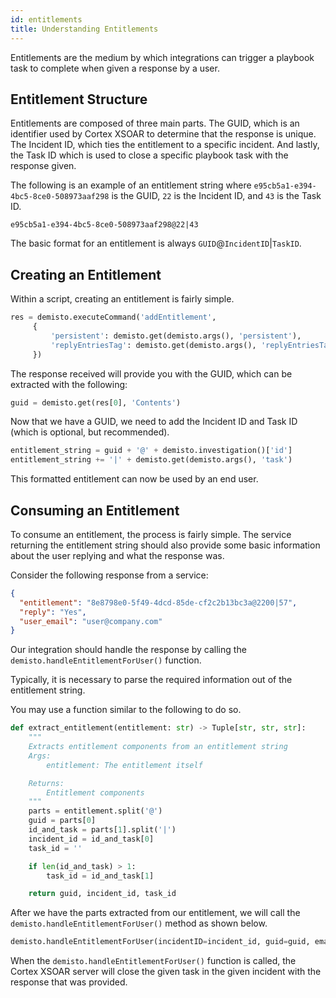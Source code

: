 ```yaml
---
id: entitlements
title: Understanding Entitlements
---
```


Entitlements are the medium by which integrations can trigger a playbook task to complete when given a response by a user.

## Entitlement Structure
Entitlements are composed of three main parts. The GUID, which is an identifier used by Cortex XSOAR to determine that the response
is unique. The Incident ID, which ties the entitlement to a specific incident. And lastly, the Task ID which is used to 
close a specific playbook task with the response given.

The following is an example of an entitlement string where `e95cb5a1-e394-4bc5-8ce0-508973aaf298` is the GUID, `22` is the Incident ID, and `43` is the Task ID.
```text
e95cb5a1-e394-4bc5-8ce0-508973aaf298@22|43
```

The basic format for an entitlement is always `GUID`@`IncidentID`|`TaskID`.

## Creating an Entitlement
Within a script, creating an entitlement is fairly simple.
```python
res = demisto.executeCommand('addEntitlement',
     {
         'persistent': demisto.get(demisto.args(), 'persistent'),
         'replyEntriesTag': demisto.get(demisto.args(), 'replyEntriesTag')
     })
```

The response received will provide you with the GUID, which can be extracted with the following:
```python
guid = demisto.get(res[0], 'Contents')
```

Now that we have a GUID, we need to add the Incident ID and Task ID (which is optional, but recommended).
```python
entitlement_string = guid + '@' + demisto.investigation()['id']
entitlement_string += '|' + demisto.get(demisto.args(), 'task')
```

This formatted entitlement can now be used by an end user.


## Consuming an Entitlement
To consume an entitlement, the process is fairly simple. The service returning the entitlement string should also provide 
some basic information about the user replying and what the response was.

Consider the following response from a service:

```json
{
  "entitlement": "8e8798e0-5f49-4dcd-85de-cf2c2b13bc3a@2200|57",
  "reply": "Yes",
  "user_email": "user@company.com"
}
```

Our integration should handle the response by calling the `demisto.handleEntitlementForUser()` function.

Typically, it is necessary to parse the required information out of the entitlement string.

You may use a function similar to the following to do so.
```python
def extract_entitlement(entitlement: str) -> Tuple[str, str, str]:
    """
    Extracts entitlement components from an entitlement string
    Args:
        entitlement: The entitlement itself

    Returns:
        Entitlement components
    """
    parts = entitlement.split('@')
    guid = parts[0]
    id_and_task = parts[1].split('|')
    incident_id = id_and_task[0]
    task_id = ''

    if len(id_and_task) > 1:
        task_id = id_and_task[1]

    return guid, incident_id, task_id
```

After we have the parts extracted from our entitlement, we will call the `demisto.handleEntitlementForUser()` method as shown below.
```python
demisto.handleEntitlementForUser(incidentID=incident_id, guid=guid, email=user_email, response=reply, taskID=task_id)
```

When the `demisto.handleEntitlementForUser()` function is called, the Cortex XSOAR server will close the given task in the given incident with the response that was provided.
